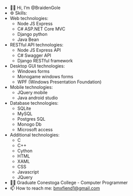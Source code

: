 - 👨‍💻 Hi, I’m @BraidenGole
- ⚙️ Skills:
- Web technologies:
     - Node JS Express
     - C# ASP.NET Core MVC
     - Django python
     - Java Bean
- RESTful API technologies:
     - Node JS Express API
     - C# Swagger API
     - Django RESTful framework
- Desktop GUI technologies:
     - Windows forms
     - Monogame windows forms
     - WPF (Windows Presentation Foundation)
- Mobile technologies:
     - JQuery mobile
     - Java android studio
- Database technologies:
     - SQLite
     - MySQL
     - Postgres SQL
     - Monogo Db
     - Microsoft access
- Additional technologies:
     - C
     - C++
     - Cython
     - HTML
     - XAML
     - CSS
     - Javascript
     - JQuery
- 👨‍🏫 Graduate Conestoga College - Computer Programmer
- 📫 How to reach me: bmxfiend1@gmail.com
